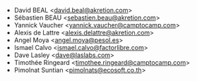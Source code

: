 - David BEAL \<<david.beal@akretion.com>\>
- Sébastien BEAU \<<sebastien.beau@akretion.com>\>
- Yannick Vaucher \<<yannick.vaucher@camptocamp.com>\>
- Alexis de Lattre \<<alexis.delattre@akretion.com>\>
- Angel Moya \<<angel.moya@pesol.es>\>
- Ismael Calvo \<<ismael.calvo@factorlibre.com>\>
- Dave Lasley \<<dave@laslabs.com>\>
- Timothée Ringeard \<<timothee.ringeard@camptocamp.com>\>
- Pimolnat Suntian \<<pimolnats@ecosoft.co.th>\>
